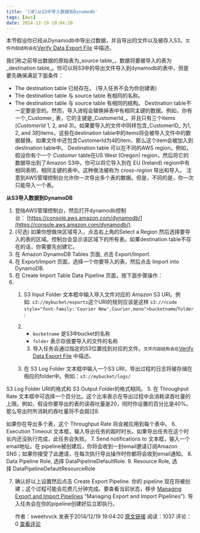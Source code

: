 ```yaml
---
title: '[译]从S3中导入数据到Dynamodb'
tags: [Aws]
date: 2014-12-19 19:04:20
---
```


本节假设你已经从Dynamodb中导出过数据，并且导出的文件以及被存入S3。`文件内部结构会在`[Verify
 Data Export File](http://docs.aws.amazon.com/datapipeline/latest/DeveloperGuide/dp-importexport-ddb-pipelinejson-verifydata2.html)&nbsp;中描述。

 我们称之前导出数据的原始表为_source table_，数据将要被导入的表为_destination table_。你可以将S3中的导出文件导入到dynamodb的表中，但是要先确保满足下面条件：

*   The destination table 已经存在。 (导入任务不会为你创建表)
*   The destination table 与 source table 有相同的名称。
*   The destination table 与 source table 有相同的结构。
Destination table不一定要是空的。然而，导入进程会替换掉表中有相同主键的数据。例如，你有一个_Customer_&nbsp;表，它的主键是_CustomerId_，并且只有三个items (_CustomerId_&nbsp;1, 2, and 3)。如果要导入的文件中同样包含_CustomerID_&nbsp;为1,
 2, and 3的items，这些在destination table中的items将会被导入文件中的数据替换。如果文件中还包含CustomerId为4的item，那么这个item会被加入到destination table中。
Destination table 可以在不同的AWS region。例如，假设你有个一个&nbsp;_Customer_&nbsp;table在US West (Oregon) region，然后将它的数据导出到了Amazon S3中。你可以将它导入到在&nbsp;EU (Ireland) region中有相同表明，相同主键的表中。这种做法被称为
_cross-region_&nbsp;导出和导入。
注意到AWS管理控制台允许你一次导出多个表的数据。但是，不同的是，你一次只能导入一个表。

<!--more-->

**从S3导入数据到DynamoDB**

1.  登陆AWS管理控制台，然后打开dynamodb控制台：&nbsp;[https://console.aws.amazon.com/dynamodb/](https://console.aws.amazon.com/dynamodb/).
2.  (可选) 如果你想做块区域导入，点击右上角的Select a Region&nbsp;然后选择要导入的表的区域。控制台会显示该区域下的所有表。如果destination table不存在的话，你需要先创建它。
3.  在&nbsp;Amazon DynamoDB Tables&nbsp;页面, 点击&nbsp;Export/Import.
4.  在&nbsp;Export/Import&nbsp;页面，选择一个你要导入的表，然后点击&nbsp;Import into DynamoDB.
5.  在&nbsp;Create Import Table Data Pipeline&nbsp;页面，按下面步骤操作：
6.  1.  S3 Input Folder&nbsp;文本框中输入导入文件对应的 Amazon S3 URI。例如:&nbsp;`s3://mybucket/exports`这个URI的规则应该是这样&nbsp;`s3://<code style="font-family:'Courier New',Courier,mono">bucketname`/`folder`
 :
    2.  *   `bucketname`&nbsp;是S3中bucket的名称
        *   `folder`&nbsp;表示存放要导入的文件的名称

        3.  导入任务会通过指定的S3位置找到对应的文件。`文件内部结构会在`[Verify
 Data Export File](http://docs.aws.amazon.com/datapipeline/latest/DeveloperGuide/dp-importexport-ddb-pipelinejson-verifydata2.html)&nbsp;中描述。
    4.  在 S3 Log Folder&nbsp;文本框中输入一个S3 URI，导出过程的日志将被存储在相应的folder中。例如：`s3://mybucket/logs/`

S3 Log Folder&nbsp;URI的&#26684;式和
S3 Output Folder的&#26684;式相同。
    5.  在&nbsp;Throughput Rate&nbsp;文本框中可选择一个百分比。这个比率表示在导出过程中会消耗读吞吐量的上限。例如，假设你要导出的表的读吞吐量是20，同时你设置的百分比是40%。那么导出时所消耗的吞吐量将不会超过8.

如果你在导出多个表，这个 Throughput Rate&nbsp;将会被应用到每个表中。
    6.  Execution Timeout&nbsp;文本框，输入导出任务的超时时长。如果导出任务在这个时长内还没执行完成，此任务会失败。
    7.  Send notifications to&nbsp;文本框，输入一个email地址。在 pipeline被创建后，你将会收到一封email邀请订阅Amazon SNS；如果你接受了此邀请，在每次执行导出操作时你都将会收到email通知。
    8.  Data Pipeline Role, 选择&nbsp;DataPipelineDefaultRole.
    9.  Resource Role, 选择&nbsp;DataPipelineDefaultResourceRole

7.  确认好以上设置然后点击 Create Export Pipeline.
你的 pipeline 现在将被创建；这个过程可能会花费几分钟完成。要查看当前状态，移步 [Managing Export and Import Pipelines](http://docs.aws.amazon.com/zh_cn/amazondynamodb/latest/developerguide/DataPipelineExportImport.ManagingPipelines.html) "Managing Export and Import Pipelines").
导入任务会在你的pipeline创建好后立即执行。


	作者：sweetvvck 发表于2014/12/19 19:04:20
	[原文链接](http://blog.csdn.net/sweetvvck/article/details/42030729)
	阅读：1037 评论：0
	[查看评论](http://blog.csdn.net/sweetvvck/article/details/42030729#comments)
